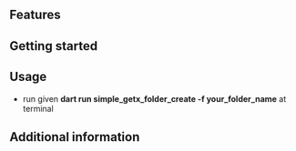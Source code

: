 ## Features


## Getting started

## Usage
- run given **dart run simple_getx_folder_create -f your_folder_name** at terminal

## Additional information

